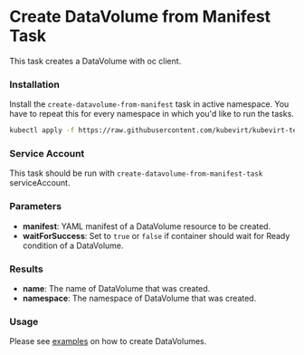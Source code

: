 # Create DataVolume from Manifest Task

This task creates a DataVolume with oc client.

### Installation

Install the `create-datavolume-from-manifest` task in active namespace. You have to repeat this for every namespace in which you'd like to run the tasks.

```bash
kubectl apply -f https://raw.githubusercontent.com/kubevirt/kubevirt-tekton-tasks/main/tasks/create-datavolume-from-manifest/manifests/create-datavolume-from-manifest.yaml
```

### Service Account

This task should be run with `create-datavolume-from-manifest-task` serviceAccount.

### Parameters

- **manifest**: YAML manifest of a DataVolume resource to be created.
- **waitForSuccess**: Set to `true` or `false` if container should wait for Ready condition of a DataVolume.
  
### Results

- **name**: The name of DataVolume that was created.
- **namespace**: The namespace of DataVolume that was created.

### Usage

Please see [examples](examples) on how to create DataVolumes.
